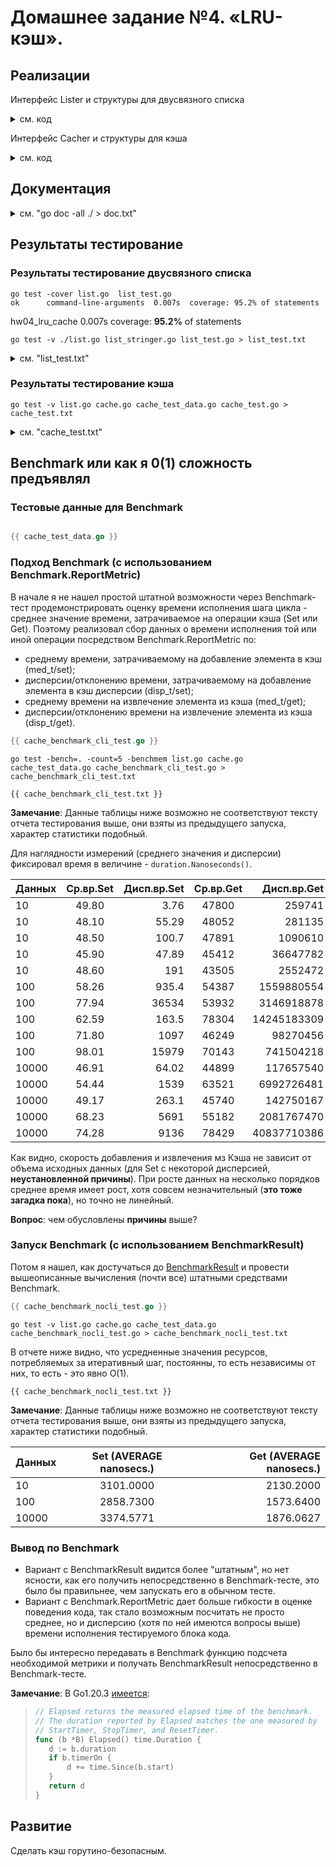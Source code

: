 # Домашнее задание №4. «LRU-кэш».

## Реализации

Интерфейс Lister и структуры для двусвязного списка

<details>
<summary>см. код</summary>

```go
{{ list.go }}
```

</details>

Интерфейс Cacher и структуры для кэша

<details>
<summary>см. код</summary>

```go
{{ cache.go }}
```

</details>

## Документация

<details>
<summary>см. "go doc -all ./ > doc.txt"</summary>

```text
{{ doc.txt }}
```

</details>

## Результаты тестирование

### Результаты тестирование двусвязного списка

```shell
go test -cover list.go  list_test.go 
ok      command-line-arguments  0.007s  coverage: 95.2% of statements
```

hw04_lru_cache 0.007s coverage: **95.2%** of statements

```shell
go test -v ./list.go list_stringer.go list_test.go > list_test.txt
```

<details>
<summary>см. "list_test.txt"</summary>

```text

{{ list_test.txt }}

```

</details>

### Результаты тестирование кэша

```shell
go test -v list.go cache.go cache_test_data.go cache_test.go > cache_test.txt
```

<details>
<summary>см. "cache_test.txt"</summary>

```text

{{ cache_test.txt }}

```

</details>

## Benchmark или как я 0(1) сложность предъявлял

### Тестовые данные для Benchmark

```go

{{ cache_test_data.go }}

```

### Подход Benchmark (с использованием Benchmark.ReportMetric)

В начале я не нашел простой штатной возможности через Benchmark-тест продемонстрировать оценку времени исполнения шага цикла - среднее значение времени, затрачиваемое на операции кэша (Set или Get). Поэтому реализовал сбор данных о времени исполнения той или иной операции посредством Benchmark.ReportMetric по:

* среднему времени, затрачиваемому на добавление элемента в кэш (med_t/set);
* дисперсии/отклонению времени, затрачиваемому на добавление элемента в кэш дисперсии (disp_t/set);
* среднему времени на извлечение элемента из кэша (med_t/get);
* дисперсии/отклонению времени на извлечение элемента из кэша (disp_t/get).

```go
{{ cache_benchmark_cli_test.go }}
```

```shell
go test -bench=. -count=5 -benchmem list.go cache.go cache_test_data.go cache_benchmark_cli_test.go > cache_benchmark_cli_test.txt
```

```text
{{ cache_benchmark_cli_test.txt }}
```

**Замечание**: Данные таблицы ниже возможно не соответствуют тексту отчета тестирования выше, они взяты из предыдущего запуска, характер статистики подобный.

Для наглядности измерений (среднего значения и дисперсии) фиксировал время в величине - `duration.Nanoseconds()`.

| Данных | Ср.вр.Set | Дисп.вр.Set | Ср.вр.Get | Дисп.вр.Get |
|:-------------|:-------------:|------------------:|:-------------:|------------------:|
| 10           |     49.80     |              3.76 |     47800     |            259741 |
| 10           |     48.10     |             55.29 |     48052     |            281135 |
| 10           |     48.50     |             100.7 |     47891     |           1090610 |
| 10           |     45.90     |             47.89 |     45412     |          36647782 |
| 10           |     48.60     |               191 |     43505     |           2552472 |
| 100          |     58.26     |             935.4 |     54387     |        1559880554 |
| 100          |     77.94     |             36534 |     53932     |        3146918878 |
| 100          |     62.59     |             163.5 |     78304     |       14245183309 |
| 100          |     71.80     |              1097 |     46249     |          98270456 |
| 100          |     98.01     |             15979 |     70143     |         741504218 |
| 10000        |     46.91     |             64.02 |     44899     |         117657540 |
| 10000        |     54.44     |              1539 |     63521     |        6992726481 |
| 10000        |     49.17     |             263.1 |     45740     |         142750167 |
| 10000        |     68.23     |              5691 |     55182     |        2081767470 |
| 10000        |     74.28     |              9136 |     78429     |       40837710386 |

Как видно, скорость добавления и извлечения мз Кэша не зависит от объема исходных данных (для Set с некоторой дисперсией, **неустановленной причины**). При росте данных на несколько порядков среднее время имеет рост, хотя совсем незначительный (**это тоже загадка пока**), но точно не линейный.

**Вопрос**: чем обусловлены **причины** выше?

### Запуск Benchmark (с использованием BenchmarkResult)

Потом я нашел, как достучаться до [BenchmarkResult](https://www.practical-go-lessons.com/chap-34-benchmarks#run-with-code-without-cli) и провести вышеописанные вычисления (почти все) штатными средствами Benchmark.

```go
{{ cache_benchmark_nocli_test.go }}
```

```shell
go test -v list.go cache.go cache_test_data.go cache_benchmark_nocli_test.go > cache_benchmark_nocli_test.txt
```

В отчете ниже видно, что усредненные значения ресурсов, потребляемых за итеративный шаг, постоянны, то есть независимы от них, то есть - это явно O(1).

```text
{{ cache_benchmark_nocli_test.txt }}
```

**Замечание**: Данные таблицы ниже возможно не соответствуют тексту отчета тестирования выше, они взяты из предыдущего запуска, характер статистики подобный.

| Данных       | Set (AVERAGE nanosecs.) | Get (AVERAGE nanosecs.) |
|:-------------|:-----------------------:|------------------------:|
| 10           |        3101.0000        |               2130.2000 |
| 100          |        2858.7300        |               1573.6400 |
| 10000        |        3374.5771        |               1876.0627 |

### Вывод по Benchmark

* Вариант с BenchmarkResult видится более "штатным", но нет ясности, как его получить непосредственно в Benchmark-тесте, это было бы правильнее, чем запускать его в обычном тесте.
* Вариант с Benchmark.ReportMetric дает больше гибкости в оценке поведения кода, так стало возможным посчитать не просто среднее, но и дисперсию (хотя по ней имеются вопросы выше) времени исполнения тестируемого блока кода.

Было бы интересно передавать в Benchmark функцию подсчета необходимой метрики и получать BenchmarkResult непосредственно в Benchmark-тесте.

**Замечание**: В Go1.20.3 [имеется]("https://cs.opensource.google/go/go/+/refs/tags/go1.20.3:src/testing/benchmark.go"):

> ```go
> // Elapsed returns the measured elapsed time of the benchmark.
> // The duration reported by Elapsed matches the one measured by
> // StartTimer, StopTimer, and ResetTimer.
> func (b *B) Elapsed() time.Duration {
>    d := b.duration
>    if b.timerOn {
>        d += time.Since(b.start)
>    }
>    return d
> }
> ```

</details>

## Развитие

Сделать кэш горутино-безопасным.
